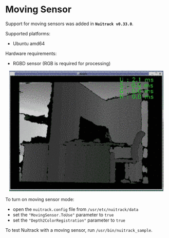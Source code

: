 # Moving Sensor

Support for moving sensors was added in **`Nuitrack v0.33.0`**. 

Supported platforms:
  * Ubuntu amd64

Hardware requirements:
  * RGBD sensor (RGB is required for processing)  

<p align="center">
    <img width="480" src="img/moving_sensor.gif">
</p>

To turn on moving sensor mode: 
  * open the `nuitrack.config` file from `/usr/etc/nuitrack/data`
  * set the `"MovingSensor.ToUse"` parameter to `true`
  * set the `"Depth2ColorRegistration"` parameter to `true`

To test Nuitrack with a moving sensor, run `/usr/bin/nuitrack_sample`.
